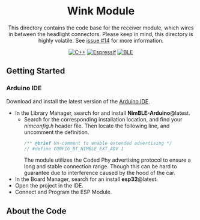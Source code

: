 <div align="center">

# Wink Module

This directory contains the code base for the receiver module, which wires in between the headlight connectors. Please keep in mind, this directory is highly volatile. See [issue #14](https://github.com/seasaltsaige/winkduino-long-range/issues/14) for more information.

[![C++](https://img.shields.io/badge/c++-%2300599C.svg?style=for-the-badge&logo=c%2B%2B&logoColor=white)](https://cplusplus.com/)
[![Espressif](https://img.shields.io/badge/espressif-E7352C.svg?style=for-the-badge&logo=espressif&logoColor=white)](https://www.espressif.com/)
[![BLE](https://img.shields.io/badge/Bluetooth_Low_Energy-0082FC.svg?style=for-the-badge&logo=Bluetooth&logoColor=white)](https://www.bluetooth.com/learn-about-bluetooth/tech-overview/)
</div>

## Getting Started
### Arduino IDE
Download and install the latest version of the [Arduino IDE](https://www.arduino.cc/en/software/).

- In the Library Manager, search for and install **NimBLE-Arduino**@latest.
  - Search for the corresponding installation location, and find your *nimconfig.h* header file. Then locate the following line, and uncomment the definition.
    ```h
    /** @brief Un-comment to enable extended advertising */
    // #define CONFIG_BT_NIMBLE_EXT_ADV 1
    ```
    The module utilizes the Coded Phy advertising protocol to ensure a long and stable connection range. Though this can be hard to guarantee due to interference caused by the hood of the car.
- In the Board Manager, search for an install **esp32**@latest.
- Open the project in the IDE.
- Connect and Program the ESP Module.

## About the Code